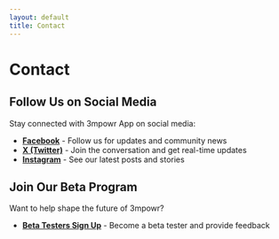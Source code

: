 ```yaml
---
layout: default
title: Contact
---
```


# Contact

## Follow Us on Social Media

Stay connected with 3mpowr App on social media:

- **[Facebook](https://www.facebook.com/3mpowrapp)** - Follow us for updates and community news
- **[X (Twitter)](https://x.com/3mpwrApp0816)** - Join the conversation and get real-time updates
- **[Instagram](https://www.instagram.com/3mpowrapp/)** - See our latest posts and stories

## Join Our Beta Program

Want to help shape the future of 3mpowr?

- **[Beta Testers Sign Up](https://docs.google.com/forms/d/e/1FAIpQLScY599ZYJtpRakd421ADGZumejk2WjmbVvpUknw2uHAzTNx9A/viewform?usp=header)** - Become a beta tester and provide feedback
